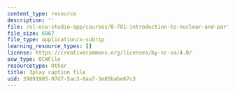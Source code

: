 ```yaml
---
content_type: resource
description: ''
file: /ol-ocw-studio-app/courses/8-701-introduction-to-nuclear-and-particle-physics-fall-2020/3989190597d75ac38aa73e85babe67c3_ZYQBSJn6n6o.vtt
file_size: 6967
file_type: application/x-subrip
learning_resource_types: []
license: https://creativecommons.org/licenses/by-nc-sa/4.0/
ocw_type: OCWFile
resourcetype: Other
title: 3play caption file
uid: 39891905-97d7-5ac3-8aa7-3e85babe67c3
---
```

